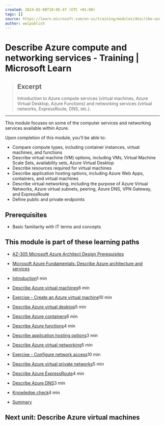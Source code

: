 ```yaml
---
created: 2024-02-08T10:05:47 (UTC +01:00)
tags: []
source: https://learn.microsoft.com/en-us/training/modules/describe-azure-compute-networking-services/
author: wwlpublish
---
```


# Describe Azure compute and networking services - Training | Microsoft Learn

> ## Excerpt
> Introduction to Azure compute services (virtual machines, Azure Virtual Desktop, Azure Functions) and networking services (virtual networks, ExpressRoute, DNS, etc.).

---
This module focuses on some of the computer services and networking services available within Azure.

Upon completion of this module, you'll be able to:

-   Compare compute types, including container instances, virtual machines, and functions
-   Describe virtual machine (VM) options, including VMs, Virtual Machine Scale Sets, availability sets, Azure Virtual Desktop
-   Describe resources required for virtual machines
-   Describe application hosting options, including Azure Web Apps, containers, and virtual machines
-   Describe virtual networking, including the purpose of Azure Virtual Networks, Azure virtual subnets, peering, Azure DNS, VPN Gateway, and ExpressRoute
-   Define public and private endpoints

## Prerequisites

- Basic familiarity with IT terms and concepts

## This module is part of these learning paths

- [AZ-305 Microsoft Azure Architect Design Prerequisites](https://learn.microsoft.com/training/paths/microsoft-azure-architect-design-prerequisites/)
- [Microsoft Azure Fundamentals: Describe Azure architecture and services](https://learn.microsoft.com/training/paths/azure-fundamentals-describe-azure-architecture-services/)

- [Introduction](https://learn.microsoft.com/en-us/training/modules/describe-azure-compute-networking-services/1-introduction)1 min
    
- [Describe Azure virtual machines](https://learn.microsoft.com/en-us/training/modules/describe-azure-compute-networking-services/2-virtual-machines)6 min
    
- [Exercise - Create an Azure virtual machine](https://learn.microsoft.com/en-us/training/modules/describe-azure-compute-networking-services/3-exercise-create-azure-virtual-machine)10 min
    
- [Describe Azure virtual desktop](https://learn.microsoft.com/en-us/training/modules/describe-azure-compute-networking-services/4-virtual-desktop)5 min
    
- [Describe Azure containers](https://learn.microsoft.com/en-us/training/modules/describe-azure-compute-networking-services/5-containers)6 min
    
- [Describe Azure functions](https://learn.microsoft.com/en-us/training/modules/describe-azure-compute-networking-services/6-functions)4 min
    
- [Describe application hosting options](https://learn.microsoft.com/en-us/training/modules/describe-azure-compute-networking-services/7-describe-application-hosting-options)3 min
    
- [Describe Azure virtual networking](https://learn.microsoft.com/en-us/training/modules/describe-azure-compute-networking-services/8-virtual-network)5 min
    
- [Exercise - Configure network access](https://learn.microsoft.com/en-us/training/modules/describe-azure-compute-networking-services/9-exercise-configure-network-access)10 min
    
- [Describe Azure virtual private networks](https://learn.microsoft.com/en-us/training/modules/describe-azure-compute-networking-services/10-virtual-private-networks)5 min
    
- [Describe Azure ExpressRoute](https://learn.microsoft.com/en-us/training/modules/describe-azure-compute-networking-services/11-expressroute)4 min
    
- [Describe Azure DNS](https://learn.microsoft.com/en-us/training/modules/describe-azure-compute-networking-services/12-domain-name-system)3 min
    
- [Knowledge check](https://learn.microsoft.com/en-us/training/modules/describe-azure-compute-networking-services/13-knowledge-check)4 min
    
- [Summary](https://learn.microsoft.com/en-us/training/modules/describe-azure-compute-networking-services/14-summary)
## Next unit: Describe Azure virtual machines
